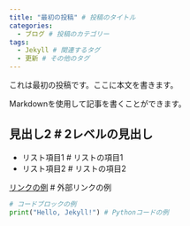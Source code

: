 ```yaml
---
title: "最初の投稿" # 投稿のタイトル
categories:
  - ブログ # 投稿のカテゴリー
tags:
  - Jekyll # 関連するタグ
  - 更新 # その他のタグ
---
```


これは最初の投稿です。ここに本文を書きます。

Markdownを使用して記事を書くことができます。

## 見出し2 # 2レベルの見出し

- リスト項目1 # リストの項目1
- リスト項目2 # リストの項目2

[リンクの例](https://example.com) # 外部リンクの例

```python
# コードブロックの例
print("Hello, Jekyll!") # Pythonコードの例
